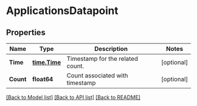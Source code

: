 # ApplicationsDatapoint

## Properties
Name | Type | Description | Notes
------------ | ------------- | ------------- | -------------
**Time** | [**time.Time**](time.Time.md) | Timestamp for the related count. | [optional] 
**Count** | **float64** | Count associated with timestamp | [optional] 

[[Back to Model list]](../README.md#documentation-for-models) [[Back to API list]](../README.md#documentation-for-api-endpoints) [[Back to README]](../README.md)


